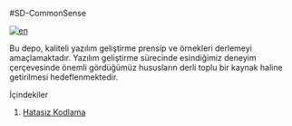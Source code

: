 #SD-CommonSense

[![en](https://img.shields.io/badge/lang-en-red.svg)](https://github.com/kzlsahin/SD-CommonSense/blob/main/README.md)

Bu depo, kaliteli yazılım geliştirme prensip ve örnekleri derlemeyi amaçlamaktadır. Yazılım geliştirme sürecinde esindiğimiz deneyim çerçevesinde önemli gördüğümüz hususların derli toplu bir kaynak haline getirilmesi hedeflenmektedir.

İçindekiler

1. [Hatasız Kodlama](https://github.com/kzlsahin/SD-CommonSense/blob/main/BUG-FREE-CODDING.tr.md)

